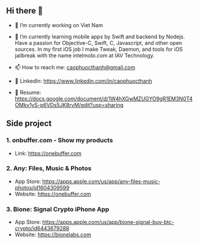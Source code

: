 ## Hi there 👋

- 🔭 I’m currently working on Viet Nam
- 🌱 I’m currently learning mobile apps by Swift and backend by Nodejs. Have a passion for Objective-C, Swift, C, Javascript, and other open sources. In my first iOS job I make Tweak, Daemon, and tools for iOS jailbreak with the name intelmobi.com at IAV Technology.

- 📫 How to reach me: caophuocthanh@gmail.com
- 👋 LinkedIn: https://www.linkedin.com/in/caophuocthanh
- 👋 Resume: https://docs.google.com/document/d/1W4hXGwMZUGYO9gR1EM3N0T4OMkv1yS-p6VDs5JK8rvM/edit?usp=sharing

## Side project

### 1. onbuffer.com - Show my products
- Link: https://onebuffer.com

### 2. Any: Files, Music & Photos
- App Store: https://apps.apple.com/us/app/any-files-music-photos/id1604309599
- Website: https://onebuffer.com

### 3. Bione: Signal Crypto iPhone App
- App Store: https://apps.apple.com/us/app/bione-signal-buy-btc-crypto/id6443679288
- Website: https://bionelabs.com
